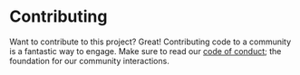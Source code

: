 # Contributing

Want to contribute to this project? Great! Contributing code to a community is a
fantastic way to engage. Make sure to read our [code of conduct](CODE_OF_CONDUCT.md);
the foundation for our community interactions.
